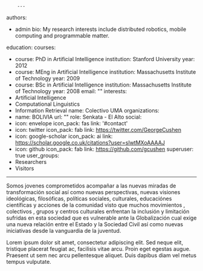         ---
authors:
- admin
bio: My research interests include distributed robotics, mobile computing and programmable
  matter.
  
education:
  courses:
  - course: PhD in Artificial Intelligence
    institution: Stanford University
    year: 2012
  - course: MEng in Artificial Intelligence
    institution: Massachusetts Institute of Technology
    year: 2009
  - course: BSc in Artificial Intelligence
    institution: Massachusetts Institute of Technology
    year: 2008
email: ""
interests:
- Artificial Intelligence
- Computational Linguistics
- Information Retrieval
name: Colectivo UMA
organizations:
- name: BOLIVIA 
  url: ""
role: Senkata - El Alto
social:
- icon: envelope
  icon_pack: fas
  link: '#contact'
- icon: twitter
  icon_pack: fab
  link: https://twitter.com/GeorgeCushen
- icon: google-scholar
  icon_pack: ai
  link: https://scholar.google.co.uk/citations?user=sIwtMXoAAAAJ
- icon: github
  icon_pack: fab
  link: https://github.com/gcushen
superuser: true
user_groups:
- Researchers
- Visitors
---

Somos jovenes comprometidos acompañar a las nuevas miradas de transformación social así como nuevas perspectivas, nuevas visiones ideológicas, filosóficas, políticas sociales,  culturales, educaciónes científicas   y acciones de la comunidad visto que  muchos movimientos , colectivos , grupos  y centros culturales enfrentan la inclusión y limitación sufridas  en esta sociedad que es vulnerable ante la Globalización cual exige una nueva relación entre el Estado y la Sociedad Civil así como nuevas iniciativas desde la vanguardia de la juventud.

Lorem ipsum dolor sit amet, consectetur adipiscing elit. Sed neque elit, tristique placerat feugiat ac, facilisis vitae arcu. Proin eget egestas augue. Praesent ut sem nec arcu pellentesque aliquet. Duis dapibus diam vel metus tempus vulputate.
